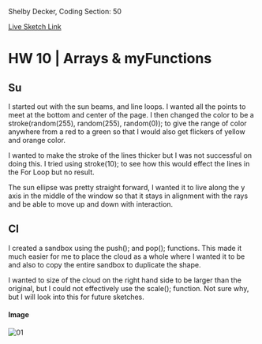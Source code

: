 Shelby Decker, Coding Section: 50

[Live Sketch Link](https://sndher.github.io/120-work/hw-10/)


# HW 10 | Arrays & myFunctions

## Su

I started out with the sun beams, and line loops. I wanted all the points to meet at the bottom and center of the page. I then changed the color to be a stroke(random(255), random(255), random(0)); to give the range of color anywhere from a red to a green so that I would also get flickers of yellow and orange color.

I wanted to make the stroke of the lines thicker but I was not successful on doing this. I tried using stroke(10); to see how this would effect the lines in the For Loop but no result.

The sun ellipse was pretty straight forward, I wanted it to live along the y axis in the middle of the window so that it stays in alignment with the rays and be able to move up and down with interaction.

## Cl
I created a sandbox using the push(); and pop(); functions. This made it much easier for me to place the cloud as a whole where I wanted it to be and also to copy the entire sandbox to duplicate the shape.

I wanted to size of the cloud on the right hand side to be larger than the original, but I could not effectively use the scale(); function. Not sure why, but I will look into this for future sketches.

#### Image
![01](Images/image.png)
